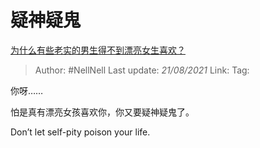 # 疑神疑鬼
[为什么有些老实的男生得不到漂亮女生喜欢？](https://www.zhihu.com/question/446901287/answer/1856635463)

> Author: #NellNell 
> Last update: *21/08/2021* 
> Link:
> Tag: 

你呀……

怕是真有漂亮女孩喜欢你，你又要疑神疑鬼了。

Don’t let self-pity poison your life.